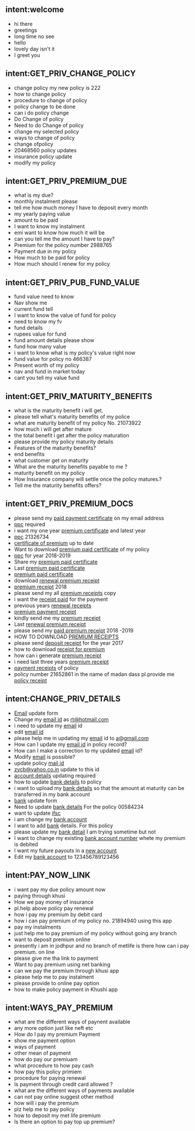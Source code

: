 ## intent:welcome

- hi there
- greetings
- long time no see
- hello
- lovely day isn't it
- I greet you

## intent:GET_PRIV_CHANGE_POLICY

- change policy my new policy is 222
- how to change policy
- procedure to change of policy
- policy change to be done
- can i do policy change
- Do Change of policy
- Need to do Change of policy
- change my selected policy
- ways to change of policy
- change ofpolicy
- 20468560 policy updates
- insurance policy update
- modify my policy

## intent:GET_PRIV_PREMIUM_DUE

- what is my due?
- monthly instalment please
- tell me how much money I have to deposit every month
- my yearly paying value
- amount to be paid
- I want to know my instalment
- emi want to know how much it will be
- can you tell me the amount I have to pay?
- Premium for the policy number 2988765
- Payment due in my policy
- How much to be paid for policy
- How much should I renew for my policy

## intent:GET_PRIV_PUB_FUND_VALUE

- fund value need to know
- Nav show me
- current fund tell
- I want to know the value of fund for policy
- need to know my fv
- fund details
- rupees value for fund
- fund amount details please show
- fund how many value
- i want to know what is my policy's value right now
- fund value for policy no 466387
- Present worth of my policy
- nav and fund in market today
- cant you tell my value fund

## intent:GET_PRIV_MATURITY_BENEFITS

- what is the maturity benefit i will get.
- please tell what's maturity benefits of my police
- what are maturity benefit of my policy No. 21073922
- how much i will get after mature
- the total benefit i get after the policy maturation
- please provide my policy maturity details
- Features of the maturity benefits?
- end benefits
- what customer get on maturity
- What are the maturity benefits payable to me ?
- maturity benefit on my policy
- How Insurance company will settle once the policy matures.?
- Tell me the maturity benefits offers?

## intent:GET_PRIV_PREMIUM_DOCS

- please send my [paid payment certificate](PREMIUM_PAYMENT_DOCS) on my email address
- [ppc](PREMIUM_PAYMENT_DOCS) required
- i want my one year [premium certificate](PREMIUM_PAYMENT_DOCS) and latest year
- [ppc](PREMIUM_PAYMENT_DOCS) 21326734
- [certificate of premium](PREMIUM_PAYMENT_DOCS) up to date
- Want to download [premium paid certificate](PREMIUM_PAYMENT_DOCS) of my policy
- [ppc](PREMIUM_PAYMENT_DOCS) for year 2018-2019
- Share my [premium paid certificate](PREMIUM_PAYMENT_DOCS)
- Last [premium paid certificate](PREMIUM_PAYMENT_DOCS)
- [premium paid certificate](PREMIUM_PAYMENT_DOCS)
- download [renewal premium receipt](PREMIUM_PAYMENT_DOCS)
- [premium receipt](PREMIUM_PAYMENT_DOCS) 2018
- please send my all [premium receipts](PREMIUM_PAYMENT_DOCS) copy
- i want the [receipt paid](PREMIUM_PAYMENT_DOCS) for the payment
- previous years [renewal receipts](PREMIUM_PAYMENT_DOCS)
- [premium payment receipt](PREMIUM_PAYMENT_DOCS)
- kindly send me my [premium receipt](PREMIUM_PAYMENT_DOCS)
- Last [renewal premium receipt](PREMIUM_PAYMENT_DOCS)
- please send my [paid premium receipt](PREMIUM_PAYMENT_DOCS) 2018 -2019
- HOW TO DOWNLOAD [PREMIUM RECEIPTS](PREMIUM_PAYMENT_DOCS)
- please send [deposit receipt](PREMIUM_PAYMENT_DOCS) for the year 2017
- how to download [receipt for premium](PREMIUM_PAYMENT_DOCS)
- how can i generate [premium receipt](PREMIUM_PAYMENT_DOCS)
- i need last three years [premium receipt](PREMIUM_PAYMENT_DOCS)
- [payment receipts](PREMIUM_PAYMENT_DOCS) of policy
- policy number 21652861 in the name of madan dass pl.provide me [policy receipt](PREMIUM_PAYMENT_DOCS)

## intent:CHANGE_PRIV_DETAILS

- [Email](PMLI_UPDATE_PERSONAL_DETAILS) update form
- Change my [email id](PMLI_UPDATE_PERSONAL_DETAILS) as rt@hotmail.com
- i need to update my [email](PMLI_UPDATE_PERSONAL_DETAILS) id
- edit [email id](PMLI_UPDATE_PERSONAL_DETAILS)
- please help me in updating my [email](PMLI_UPDATE_PERSONAL_DETAILS) id to a@gmail.com
- How can I update my [email id](PMLI_UPDATE_PERSONAL_DETAILS) in policy record?
- How can I make a correction to my updated [email](PMLI_UPDATE_PERSONAL_DETAILS) id?
- Modify [email](PMLI_UPDATE_PERSONAL_DETAILS) is possible?
- update policy [mail id](PMLI_UPDATE_PERSONAL_DETAILS)
- zycb@yahoo.co.in update to this id
- [account details](PMLI_UPDATE_PERSONAL_DETAILS) updating required
- how to update [bank details](PMLI_UPDATE_PERSONAL_DETAILS) to policy
- i want to upload my [bank details](PMLI_UPDATE_PERSONAL_DETAILS) so that the amount at maturity can be transferred in my bank account
- [bank](PMLI_UPDATE_PERSONAL_DETAILS) update form
- Need to update [bank details](PMLI_UPDATE_PERSONAL_DETAILS) For the policy 00584234
- want to update [ifsc](PMLI_UPDATE_PERSONAL_DETAILS)
- i am change my [bank account](PMLI_UPDATE_PERSONAL_DETAILS)
- I want to add [bank](PMLI_UPDATE_PERSONAL_DETAILS) details. For this policy
- please update my [bank detail](PMLI_UPDATE_PERSONAL_DETAILS) I am trying sometime but not
- I want to change my existing [bank account number](PMLI_UPDATE_PERSONAL_DETAILS) whete my premium is debited
- I want my future payouts in a [new account](PMLI_UPDATE_PERSONAL_DETAILS)
- Edit my [bank account](PMLI_UPDATE_PERSONAL_DETAILS) to 123456789123456

## intent:PAY_NOW_LINK

- i want pay my due policy amount now
- paying through khusi
- How we pay money of insurance
- pl.help above policy pay renewal
- how i pay my premium by debit card
- how i can pay premium of my policy no. 21894940 using this app
- pay my instalments
- just help me to pay premium of my policy without going any branch
- want to deposit premium online
- presently i am in jodhpur and no branch of metlife is there how can i pay premium. on line
- please give me tha link to payment
- Want to pay premium using net banking
- can we pay the premium through khusi app
- please help me to pay instalment
- please provide to online pay option
- how to make policy payment in Khushi app

## intent:WAYS_PAY_PREMIUM

- what are the different ways of paynent available
- any more option just like neft etc
- How do I pay my premium Payment
- show me payment option
- ways of payment
- other mean of payment
- how do pay our premiuam
- what procedure to how pay cash
- how pay this policy primiem
- procedure for paying renewal
- Is payment through credit card allowed ?
- what are the different ways of payments available
- can not pay online suggest other method
- how will i pay the premium
- plz help me to pay policy
- how to deposit my met life premium
- Is there an option to pay top up premium?
